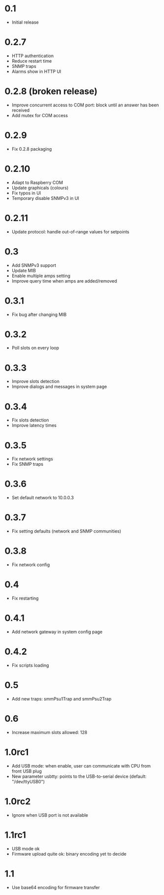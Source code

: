 # 0.1

* Initial release

# 0.2.7

* HTTP authentication
* Reduce restart time
* SNMP traps
* Alarms show in HTTP UI

# 0.2.8 (broken release)

* Improve concurrent access to COM port:
  block until an answer has been received
* Add mutex for COM access

# 0.2.9

* Fix 0.2.8 packaging

# 0.2.10

* Adapt to Raspberry COM
* Update graphicals (colours)
* Fix typos in UI
* Temporary disable SNMPv3 in UI

# 0.2.11

* Update protocol: handle out-of-range values for setpoints

# 0.3

* Add SNMPv3 support
* Update MIB
* Enable multiple amps setting
* Improve query time when amps are added/removed

# 0.3.1

* Fix bug after changing MIB

# 0.3.2

* Poll slots on every loop

# 0.3.3

* Improve slots detection
* Improve dialogs and messages in system page

# 0.3.4

* Fix slots detection
* Improve latency times

# 0.3.5

* Fix network settings
* Fix SNMP traps

# 0.3.6

* Set default network to 10.0.0.3

# 0.3.7

* Fix setting defaults (network and SNMP communities)

# 0.3.8

* Fix network config

# 0.4

* Fix restarting

# 0.4.1

* Add network gateway in system config page

# 0.4.2

* Fix scripts loading

# 0.5

* Add new traps: smmPsu1Trap and smmPsu2Trap

# 0.6

* Increase maximum slots allowed: 128

# 1.0rc1

* Add USB mode: when enable, user can communicate with CPU from front
  USB plug
* New parameter usbtty: points to the USB-to-serial device (default:
  "/dev/ttyUSB0")

# 1.0rc2

* Ignore when USB port is not available

# 1.1rc1

* USB mode ok
* Firmware upload quite ok: binary encoding yet to decide

# 1.1

* Use base64 encoding for firmware transfer